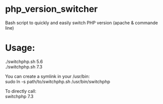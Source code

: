 # php_version_switcher
Bash script to quickly and easily switch PHP version (apache & commande line)

# Usage:
./switchphp.sh 5.6            
./switchphp.sh 7.3
      
          
      
You can create a symlink in your /usr/bin:       
sudo ln -s path/to/switchphp.sh /usr/bin/switchphp
       
To directly call:     
switchphp 7.3
